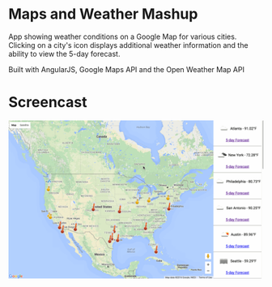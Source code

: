# Maps and Weather Mashup
App showing weather conditions on a Google Map for various cities. Clicking on a city's icon displays additional weather information and the ability to view the 5-day forecast.

Built with AngularJS, Google Maps API and the Open Weather Map API

# Screencast
![screencast](weather-maps.gif)
